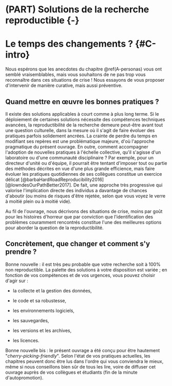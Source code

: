 # (PART) Solutions de la recherche reproductible {-}

# Le temps des changements ? {#C-intro}

Nous espérons que les anecdotes du chapitre \@ref(A-personas) vous ont semblé
vraisemblables, mais vous souhaitons de ne pas trop vous reconnaître dans ces
situations de crise ! Nous essayons de vous proposer d'intervenir de manière
curative, mais aussi préventive.

## Quand mettre en œuvre les bonnes pratiques ?
Il existe des solutions applicables à court comme à plus long terme. Si le déploiement de certaines solutions nécessite des compétences techniques avancées, la reproductibilité de la recherche demeure peut-être avant tout une question culturelle, dans la mesure où il s'agit de faire évoluer des pratiques parfois solidement ancrées. La crainte de perdre du temps en modifiant ses repères est une problématique majeure, d'où l'approche pragmatique du présent ouvrage. 
En outre, comment accompagner l'adoption de nouvelles pratiques à l'échelle collective, qu'il s'agisse d'un laboratoire ou d'une communauté disciplinaire ?
Par exemple, pour un directeur d'unité ou d'équipe, il pourrait être tentant d'imposer tout ou partie des méthodes décrites en vue d'une plus grande efficience, mais faire évoluer les pratiques quotidiennes de ses collègues constitue un exercice délicat [@barbaHardRoadReproducibility2016] [@lowndesOurPathBetter2017].
De fait, une approche très progressive qui valorise l'implication directe des individus a davantage de chances d'aboutir (ou moins de risques d'être rejetée, selon que vous voyez le verre à moitié plein ou à moitié vide). 

Au fil de l'ouvrage, nous décrivons des situations de crise, moins par goût pour les histoires d'horreur que par conviction que l'identification des problèmes couramment rencontrés constitue l'une des meilleures options pour aborder la question de la reproductibilité. 

## Concrètement, que changer et comment s'y prendre ?
Bonne nouvelle : il est très peu probable que votre recherche soit à 100% non reproductible. La palette des solutions à votre disposition est variée ; en fonction de vos compétences et de vos urgences, vous pouvez choisir d'agir sur : 

- la collecte et la gestion des données, 

- le code et sa robustesse, 

- les environnements logiciels, 

- les sauvegardes, 

- les versions et les archives, 

- les licences.

Bonne nouvelle bis : le présent ouvrage a été conçu pour être hautement "*cherry-picking-friendly*". Selon l'état de vos pratiques actuelles, les chapitres peuvent donc être lus dans l'ordre qui vous conviendra le mieux, même si nous conseillons bien sûr de tous les lire, voire de diffuser cet ouvrage auprès de vos collègues et étudiants (fin de la minute d'autopromotion).
